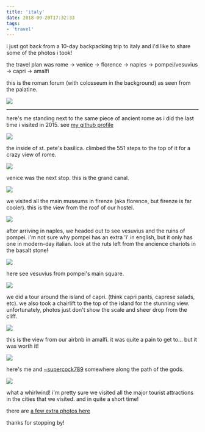 ```yaml
---
title: 'italy'
date: 2018-09-20T17:32:33
tags:
- 'travel'
---
```


i just got back from a 10-day backpacking trip to italy and i'd like to
share some of the photos i took!

the travel plan was rome -&gt; venice -&gt; florence -&gt; naples -&gt;
pompei/vesuvius -&gt; capri -&gt; amalfi

this is the roman forum (with colosseum in the background) as seen from
the palatine.

![](https://bhh.sh/pub/photos/italy/roman-forum.jpg)

------------------------------------------------------------------------

here's me standing next to the same piece of ancient rome as i did the
last time i visited in 2015. see [my github
profile](https://github.com/benharri)

![](https://bhh.sh/pub/photos/italy/threeyearslater.jpg)

the inside of st. pete's basilica. climbed the 551 steps to the top of
it for a crazy view of rome.

![](https://bhh.sh/pub/photos/italy/st-petes.jpg)

venice was the next stop. this is the grand canal.

![](https://bhh.sh/pub/photos/italy/venice-grand-canal.jpg)

we visited all the main museums in firenze (aka florence, but firenze is
far cooler). this is the view from the roof of our hostel.

![](https://bhh.sh/pub/photos/italy/firenze.jpg)

after arriving in naples, we headed out to see vesuvius and the ruins of
pompei. i'm not sure why pompei has an extra 'i' in english, but it only
has one in modern-day italian. look at the ruts left from the ancience
chariots in the basalt stone!

![](https://bhh.sh/pub/photos/italy/pompei-ruts.jpg)

here see vesuvius from pompei's main square.

![](https://bhh.sh/pub/photos/italy/vesuvius-from-pompei.jpg)

we did a tour around the island of capri. (think capri pants, caprese
salads, etc). we also took a chairlift to the top of the island for the
stunning view. unfortunately, photos just don't show the scale and sheer
drop from the cliff.

![](https://bhh.sh/pub/photos/italy/capri-rocks.jpg)

this is the view from our airbnb in amalfi. it was quite a pain to get
to... but it was worth it!

![](https://bhh.sh/pub/photos/italy/airbnb-view.jpg)

here's me and [~supercock789](https://tilde.team/~supercock789/)
somewhere along the path of the gods.

![](https://bhh.sh/pub/photos/italy/me-and-nick.jpg)

what a whirlwind! i'm pretty sure we visited all the major tourist
attractions in the cities that we visited. and in quite a short time!

there are [a few extra photos here](https://bhh.sh/pub/photos/italy/)

thanks for stopping by!

